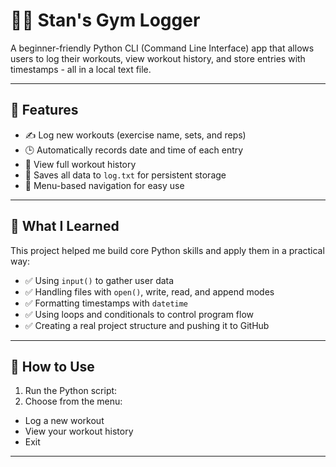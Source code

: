 # 🏋️‍♂️ Stan's Gym Logger

A beginner-friendly Python CLI (Command Line Interface) app that allows users to log their workouts, view workout history, and store entries with timestamps - all in a local text file.

---

## 📌 Features

- ✍️ Log new workouts (exercise name, sets, and reps)
- 🕒 Automatically records date and time of each entry
- 📖 View full workout history
- 💾 Saves all data to `log.txt` for persistent storage
- 🔁 Menu-based navigation for easy use

---

## 🧠 What I Learned

This project helped me build core Python skills and apply them in a practical way:

- ✅ Using `input()` to gather user data
- ✅ Handling files with `open()`, write, read, and append modes
- ✅ Formatting timestamps with `datetime`
- ✅ Using loops and conditionals to control program flow
- ✅ Creating a real project structure and pushing it to GitHub

---

## 🚀 How to Use

1. Run the Python script:
2. Choose from the menu:
- Log a new workout
- View your workout history
- Exit

---
